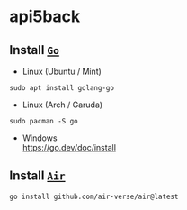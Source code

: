 # api5back

## Install [`Go`](https://golang.org/dl/)

- Linux (Ubuntu / Mint)

```command
sudo apt install golang-go
```

- Linux (Arch / Garuda)

```command
sudo pacman -S go
```

- Windows  
  https://go.dev/doc/install

## Install [`Air`](https://github.com/air-verse/air)

```command
go install github.com/air-verse/air@latest
```
